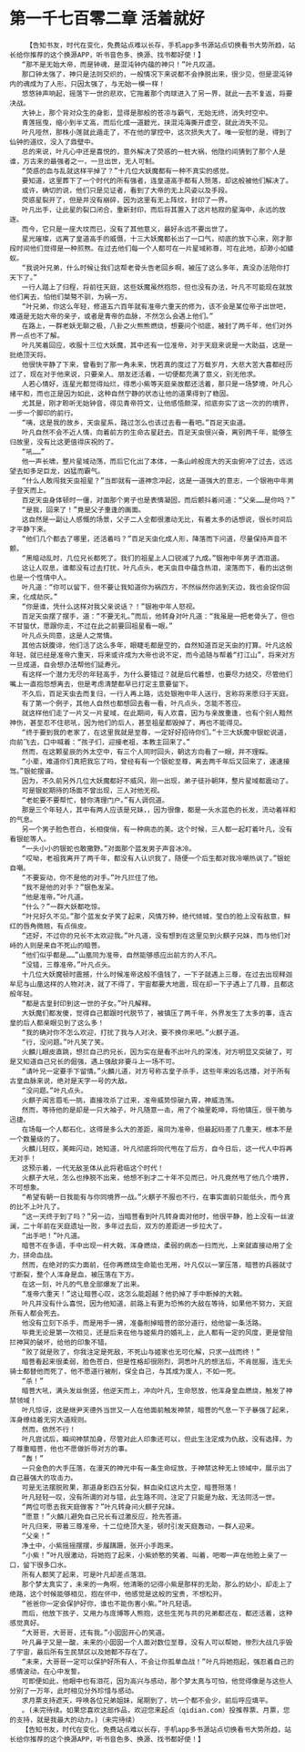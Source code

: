 # 第一千七百零二章 活着就好
        【告知书友，时代在变化，免费站点难以长存，手机app多书源站点切换看书大势所趋，站长给你推荐的这个换源APP，听书音色多、换源、找书都好使！】
       “那不是无始大帝，而是钟魂，是混沌钟内蕴的神只！”叶凡叹道。
       那口钟太强了，神只是法则交织的，一般情况下来说都不会挣脱出来，很少见，但是混沌钟内的魂成为了人形，只因太强了，与无始一模一样！
       悠悠钟声响起，摇落下一世的悲欢，它拖着那个肉球进入了另一界，就此一去不复返，将要决战。
       大钟上，那个背对众生的身影，显得是那般的苍凉与霸气，无始无终，消失时空中。
       青莲摇曳，缩小到半丈高，而后化成一道碧光，挟混沌海撕开虚空，就此消失不见。
       叶凡哑然，那株小莲就此遁走了，不在他的掌控中，这次损失大了。唯一安慰的是，得到了仙钟的道纹，没入了鼎壁中。
       总的来说，叶凡心中还是喜悦的，意外解决了荧惑的一桩大祸，他隐约间猜到了那个人是谁，万古来的最强者之一，一旦出世，无人可制。
       “荧惑的血与乱就这样平掉了？”十几位大妖魔都有一种不真实的感觉。
       要知道，这里葬下了一个时代的所有强者，连皇道高手都有人殒落，却这般被他们解决了。
       或许，确切的说，他们只是见证者，看到了大帝的无上风姿以及手段。
       荧惑星裂开了，但是并没有崩碎，因为这里有无上阵纹，封印了一界。
       叶凡出手，让此星的裂口闭合，重新封印，而后将其置入了这片枯寂的星海中，永远的放逐。
       而今，它只是一座大坟而已，没有了其他意义，最好永远不要出世了。
       星光璀璨，远离了皇道高手的威慑，十三大妖魔都长出了一口气，彻底的放下心来，刚才那段时间他们觉得是一种煎熬。在过去他们每一个人都可在一片星域称尊，可在此地，却渺小如蝼蚁。
       “我说叶兄弟，什么时候让我们这帮老骨头告老回乡啊，被压了这么多年，真没办法陪你打天下了。”
       一行人踏上了归程，将前往天庭，这些妖魔虽然抱怨，但也没有办法，叶凡不可能现在就放他们离去，怕他们桀骜不驯，为祸一方。
       “叶兄弟，你这么年轻，修道五六百年就有准帝六重天的修为，该不会是某位帝子出世吧，难道是无始大帝的亲子，或者是青帝的血脉，不然怎么会遇上他们。”
       在路上，一群老妖无聊之极，八卦之火熊熊燃烧，想要问个彻底，被封了两千年，他们对外界一点也不了解。
       叶凡笑着回应，收服十三位大妖魔，其中还有一位准帝，对于天庭来说是一大助益，这是一批绝顶天将。
       他很快平静了下来，曾看到了那一角未来，恍若真的度过了万载岁月，大悲大苦大喜都经历过了，现在对于他来说，只要亲人、朋友还活着，一切便都充满了意义，别无他求。
       人若心情好，连星光都觉得灿烂，得悉小紫等天庭亲故都还活着，那只是一场梦境，叶凡心绪平和，而也正是因为如此，这种自然宁静的状态让他的道果得到了稳固。
       尤其是，刚才聆听无始钟音，得见青帝符文，让他感悟颇深，彻底夯实了这一次的的境界，一步一个脚印的前行。
       “咦，这是我的故乡，天虫星系，路过怎么也该过去看一看吧。”百足天虫道。
       叶凡自然不会不近人情，向着前方的生命古星赶去。百足天虫很兴奋，离别两千年，能够生归故里，没有比这更值得庆祝的了。
       “吼……”
       他一声长啸，整片星域动荡，而后它化出了本体，一条山岭般庞大的天虫俯冲了过去，远远望去如多足巨龙，凶猛而霸气。
       “什么人敢闯我天虫祖星？”当即就有一道神念冲起，这是一道强大的意志，一个银袍中年男子登天而上。
       百足天虫身体顿时一僵，对面那个男子也是表情凝固，而后颤抖着问道：“父亲……是你吗？”
       “是我，回来了！”竟是父子重逢的画面。
       这自然是一副让人感慨的场景，父子二人全都很激动无比，有着太多的话想说，很长时间后才平静下来。
       “他们几个都去了哪里，还活着吗？”百足天虫化成人形，降落而下问道，尽量保持声音不颤。
       “黑暗动乱时，几位兄长都死了。我们的祖星上人口锐减了九成。”银袍中年男子洒泪道。
       这让人叹息，谁都没有过去打扰，叶凡点头，老天虫目中蕴含热泪，滚落而下，看的出这倒也是一个性情中人。
       叶凡道：“你可以留下，但不要让我知道你为祸四方，不然纵然你逃到天边，我也会捉你回来，化成劫灰。”
       “你是谁，凭什么这样对我父亲说话？！”银袍中年人怒视。
       百足天虫摆了摆手，道：“不要无礼。”而后，他转身对叶凡道：“我虽是一把老骨头了，但也不甘蛰伏，愿跟你走，不过在此之前要回祖星看一眼。”
       叶凡点头同意，这是人之常情。
       其他古妖腹诽，他们活了这么多年，眼睫毛都是空的，自然知道百足天虫的打算。叶凡这般年轻，就已经是准帝六重天，将来或许成为大帝也说不定，而今追随与帮着“打江山”，将来对方一旦成道，自会想办法帮他们延寿元。
       有这样一个潜力无尽的年轻高手，为什么要错过？就是后代着想，也要尽力结交，尽管他们嘴上一直抱怨想离去，但是考虑清楚都早已打定主意要留下。
       不久后，百足天虫去而复归，一行人再上路，远处银袍中年人送行，言称将来愿归于天庭。
       有了第一个例子，其他人自然也都想回去看一看，叶凡点头，怎能不答应。
       就这样他们走了一片又一片星域，在此期间，有人欢喜，因为与亲故重逢，也有个别人黯然神伤，甚至忍不住悲吼，因为他们的后人，甚至祖星都毁掉了，再也不能得见。
       “终于要到我的老家了，在这里我就是至尊，一定好好招待你们。”十三大妖魔中银蛇说道，向前飞去，口中喊着：“孩子们，迎接老祖，本教主回来了。”
       然而，在这颗星辰的外太空中，有三个人同时回头，朝这方向看了一眼，并不理睬。
       “小辈，难道你们真把我忘了吗，曾经有有一个银蛇至尊，离去两千年后又回来了，速速接驾。”银蛇摆谱。
       因为，不久前另外几位大妖魔都好不威风，刚一出现，弟子徒孙朝拜，整片星域都震动了。
       可是银蛇期待的场面不曾出现，三人对他无视。
       “老蛇要不要帮忙，替你清理门户。”有人调侃道。
       那是三个年轻人，其中有两人应该是兄妹，，因为很像，都是一头水蓝色的长发，流动着祥和的气息。
       另一个男子脸色苍白，长相俊俏，有一种病态的美。这个时候，三人都一起盯着叶凡，没有看银蛇等人。
       “一头小小的银蛇也敢撒野。”对面那个蓝发男子声音冰冷。
       “哎呦，老祖我离开了两千年，都没有人认识我了，随便一个后生都对我冷嘲热讽了。”银蛇自嘲。
       “不要妄动，你不是他的对手。”叶凡拦住了他。
       “我不是他的对手？”银色发呆。
       “他是准帝。”叶凡道。
       “什么？”一群大妖都吃惊。
       “叶兄好久不见。”那个蓝发女子笑了起来，风情万种，绝代倾城，莹白的脸上没有敌意，鲜红的唇角微翘，有点俏皮。
       “还好，不过你的兄长不太欢迎我。”叶凡道，没有想到在这里见到火麒子兄妹，而与他们对峙的人则是来自不死山的暗菩。
       “他们似乎都是……”山凰同为准帝，自然能够感应出前方的人不凡。
       “没错，三尊准帝。”叶凡点头。
       十几位大妖魔顿时震撼，什么时候准帝这般不值钱了，一下子就遇上三尊，在过去出现释迦牟尼与山凰这样的人物对决，就了不得了，宇宙都要大地震，现在却一下子遇上了几尊，且都这般年轻。
       “都是古皇封印到这一世的子女。”叶凡解释。
       大妖魔们都发傻，觉得自己都跟时代脱节了，被镇压了两千年，外界发生了太多的事，连古皇的后人都亲眼见到了这么多！
       “我的确对你不怎么欢迎，打扰了我与人对决，要不换你来吧。”火麒子道。
       “行，没问题。”叶凡笑了笑。
       火麟儿眼皮直跳，想拦自己的兄长，因为实在是看不出叶凡的深浅，对方明显又突破了，可是又知道自己兄长的倔强，遇上强敌非要斗上一场不可。
       “请叶兄一定要手下留情。”火麟儿道，对方号称古皇子杀手，这些年来凶名远播，对于所有古皇血脉来说，绝对是天字一号的大敌。
       “没问题。”叶凡点头。
       火麒子闻言眉毛一挑，直接攻杀了过来，准帝威势惊破九霄，神威浩荡。
       然而，等待他的是却是一只大袖子，叶凡随意一击，用了个袖里乾坤，将他镇压，很干脆与迅捷。
       在场每一个人都石化，这得是多么大的差距，虽同为准帝，但最起码差了几重天，根本不是一个数量级的了。
       火麟儿轻叹，美眸闪动，她知道，叶凡彻底将同代甩在了后方，自今日后，这一代人中将再无对手！
       这预示着，一代无敌圣体从此将君临这个时代！
       火麒子大吼，怎么也挣脱不出来，他想不到才二十年不见而已，叶凡竟然甩了他几个境界，不可想象。
       “希望有朝一日我能有与你同境界一战。”火麒子不服也不行，在事实面前只能低头，而今真的比不上叶凡了。
       “这一天终于到了吗？”另一边，当暗菩看到叶凡转身面对他时，他很平静，脸上没有一丝波澜，二十年前在天庭遗址一败，多年过去后，双方的差距进一步拉大了。
       “出手吧！”叶凡道。
       暗菩不在多语，手中出现一杆大戟，浑身燃烧，柔弱的病态一扫而光，上来就直接动用了全力，拼命血战。
       然而，在绝对的实力面前，任你再燃烧生命能也无用，叶凡仅以一掌压落，暗菩的兵器就寸寸断裂，整个人浑身是血，被压落在下方。
       在这一刻，叶凡的气息全部爆发了出来。
       “准帝六重天！”这让暗菩心叹，这怎么能超越？他扔掉了手中断掉的大戟。
       叶凡并没有什么喜悦，因为他知道，前路上有更为恐怖的大敌在等待，如果他不努力，天庭所有人都会死去。
       他没有立刻下杀手，而是用手一拂，准备削掉暗菩的部分道行，给他留一条活路。
       毕竟无论是第一次相见，还是后来在他与姬紫月的婚礼上，此人都有一定的风度，更是曾阻拦神冥的破坏，给他的印象不错。
       “败了就是败了，你我注定是死敌，不死山与姬家也无可化解，只求一战而终！”
       暗菩看起来很柔弱，脸色苍白，但是性格却很刚烈，洞悉叶凡的想法后，不肯屈服，连无头骑士都替他而死了，他不愿道行被削，保全自己，与其成为废人，不如一死。
       “杀！”
       暗菩大吼，满头发丝倒竖，他逆天而上，冲向叶凡，生命怒放，他浑身皇血燃烧，触发了神禁领域！
       叶凡惊讶，这是继尹天德外当世又一人在他面前触发神禁，暗菩的气息一下子暴强了起来，浑身缭绕着无穷大道规则。
       然而，依然不行！
       叶凡尝试后，瞬间神禁加身，尽管对此人印象还可以，但此生注定成为仇敌，没有选择，为了尊重暗菩，他也不愿做折辱对方的事。
       “轰！”
       一只金色的大手压落，在漫天的神光中有一条生命绽放，于神禁这种无上领域中，展示出了自己最强大的攻击力。
       可是无法摆脱败果，那道身影四五分裂，鲜血染红这片太空，暗菩殒落！
       叶凡轻轻一叹，没有所谓的对与错，此生路不同，注定了只能是为敌，无法同活一世。
       “两位可愿去我天庭做客？”叶凡转身问火麒子兄妹。
       “愿意！”火麟儿避免自己兄长有过激反应，抢先答道。
       叶凡归来，带着三尊准帝，十二位绝顶大圣，顿时引发天庭轰动，一群人迎来。
       “父亲！”
       净土中，小紫摇摇摆摆，步履蹒跚，张开小手跑来。
       “小紫！”叶凡很激动，将她抱了起来，小紫娇憨的笑着、叫着，吧唧一声在他脸上亲了一口，留下很多口水。
       所有人都笑了起来，可是叶凡却差点落泪。
       那个梦太真实了，未来的一角啊，他清晰的记得小紫是那样的无助，那么的幼小，却走上了绝路，这个时候能够相见，抱在怀中，他感觉是这般的宝贵，不想松开。
       “爸爸你一定会保护好你，谁也不能伤害小紫。”叶凡轻语。
       而后，他放下孩子，又用力与庞博等人熊抱，这些生死与共的兄弟都还在，都还活着，这种感觉真好。
       “大哥哥，大哥哥，还有我。”小囡囡开心的笑道。
       叶凡鼻子又是一酸，未来的小囡囡一个人面对数位至尊，没有人可以帮她，惨烈大战几乎毁了宇宙，最后所有生民禁区以及她都不存在了。
       “未来，大哥哥一定可以保护好所有人，不会让你孤单血战！”叶凡将她抱起，强忍着自己的感情波动，在心中发誓。
       可即便如此，他眼中也有泪花，因为高兴与感动，那个梦太真与可怕，他觉得像是与这些人分别了一万年，此时相见分外珍惜与感动。
       求月票支持遮天，呼唤各位兄弟姐妹，尾期到了，坑一个都不会少，前后呼应填平。
       。(未完待续。如果您喜欢这部作品，欢迎您来起点（qidian.com）投推荐票、月票，您的支持，就是我最大的动力。)（未完待续）
       【告知书友，时代在变化，免费站点难以长存，手机app多书源站点切换看书大势所趋，站长给你推荐的这个换源APP，听书音色多、换源、找书都好使！】